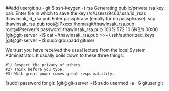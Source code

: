 ##add usergit
su - git
$ ssh-keygen -t rsa
Generating public/private rsa key pair.
Enter file in which to save the key (/c/Users/9463/.ssh/id_rsa): thawinsak_id_rsa.pub
Enter passphrase (empty for no passphrase):
scp thawinsak_rsa.pub  root@IPxxxx:/home/git/thawinsak_rsa.pub
root@IPserver's password:
thawinsak_rsa.pub                             100%  572    10.6KB/s   00:00
[git@git-server ~]$ cat ~/thawinsak_rsa.pub  >>~/.ssh/authorized_keys
[git@git-server ~]$ sudo groupadd gituser

We trust you have received the usual lecture from the local System
Administrator. It usually boils down to these three things:

    #1) Respect the privacy of others.
    #2) Think before you type.
    #3) With great power comes great responsibility.

[sudo] password for git:
[git@git-server ~]$
sudo usermod -a -G gituser git


